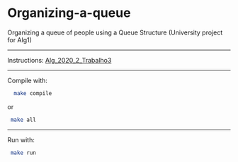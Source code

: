 # Organizing-a-queue
Organizing a queue of people using a Queue Structure (University project for Alg1)

---

Instructions: [Alg_2020_2_Trabalho3](https://github.com/joaofavoretti/Organizing-queue/blob/master/Alg_2020_2_Trabalho3.pdf)

---

Compile with:
```sh
  make compile
 ```
 or
 
 ```sh
  make all
 ```
 ---
 
 Run with:
 ```sh
  make run
```
